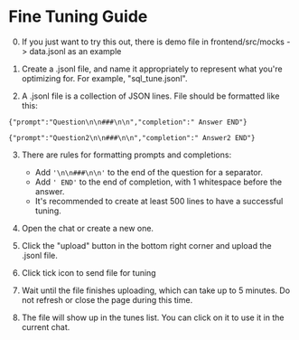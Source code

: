 # Fine Tuning Guide

0. If you just want to try this out, there is demo file in frontend/src/mocks -> data.jsonl as an example

1. Create a .jsonl file, and name it appropriately to represent what you're optimizing for. For example, "sql_tune.jsonl".

2. A .jsonl file is a collection of JSON lines. File should be formatted like this:
```
{"prompt":"Question\n\n###\n\n","completion":" Answer END"}
```
```
{"prompt":"Question2\n\n###\n\n","completion":" Answer2 END"}
```

3. There are rules for formatting prompts and completions:
    - Add `'\n\n###\n\n'` to the end of the question for a separator.
    - Add `' END'` to the end of completion, with 1 whitespace before the answer.
    - It's recommended to create at least 500 lines to have a successful tuning.

4. Open the chat or create a new one.

5. Click the "upload" button in the bottom right corner and upload the .jsonl file.

6. Click tick icon to send file for tuning

7. Wait until the file finishes uploading, which can take up to 5 minutes. Do not refresh or close the page during this time.

8. The file will show up in the tunes list. You can click on it to use it in the current chat.